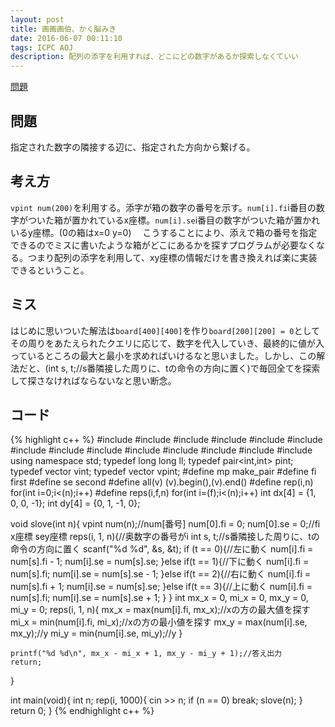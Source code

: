 ```yaml
---
layout: post
title: 画画画伯、かく脳みき
date: 2016-06-07 00:11:10
tags: ICPC AOJ
description: 配列の添字を利用すれば、どこにどの数字があるか探索しなくていい
---
```


[問題](http://judge.u-aizu.ac.jp/onlinejudge/description.jsp?id=1165&lang=jp)

## 問題
指定された数字の隣接する辺に、指定された方向から繋げる。

## 考え方
`vpint num(200)`を利用する。添字が箱の数字の番号を示す。`num[i].fi`i番目の数字がついた箱が置かれているx座標。`num[i].se`i番目の数字がついた箱が置かれいるy座標。(0の箱はx=0 y=0)　
こうすることにより、添えで箱の番号を指定できるのでミスに書いたような箱がどこにあるかを探すプログラムが必要なくなる。つまり配列の添字を利用して、xy座標の情報だけを書き換えれば楽に実装できるということ。

## ミス
はじめに思いついた解法は`board[400][400]`を作り`board[200][200] = 0`としてその周りをあたえられたクエリに応じて、数字を代入していき、最終的に値が入っているところの最大と最小を求めればいけるなと思いました。しかし、この解法だと、(int s, t;//s番隣接した周りに、tの命令の方向に置く)で毎回全てを探索して探さなければならないなと思い断念。

## コード

{% highlight c++ %}
#include <iostream>
#include <string>
#include <algorithm>
#include <functional>
#include <vector>
#include <stack>
#include <queue>
#include <set>
#include <bitset>
#include <map>
#include <cstdio>
#include <cstdlib>
#include <cstring>
#include <cmath>
using namespace std;
typedef long long ll;
typedef pair<int,int> pint;
typedef vector<int> vint;
typedef vector<pint> vpint;
#define mp make_pair
#define fi first
#define se second
#define all(v) (v).begin(),(v).end()
#define rep(i,n) for(int i=0;i<(n);i++)
#define reps(i,f,n) for(int i=(f);i<(n);i++)
int dx[4] = {1, 0, 0, -1};
int dy[4] = {0, 1, -1, 0};


void slove(int n){
	vpint num(n);//num[番号]
	num[0].fi = 0; num[0].se = 0;//fi　x座標 sey座標
	reps(i, 1, n){//奥数字の番号がi
		int s, t;//s番隣接した周りに、tの命令の方向に置く
		scanf("%d %d", &s, &t);
		if (t == 0){//左に動く
			num[i].fi = num[s].fi - 1;
			num[i].se = num[s].se;
		}else if(t == 1){//下に動く
			num[i].fi = num[s].fi;
			num[i].se = num[s].se - 1;
		}else if(t == 2){//右に動く
			num[i].fi = num[s].fi + 1;
			num[i].se = num[s].se;
		}else if(t == 3){//上に動く
			num[i].fi = num[s].fi;
			num[i].se = num[s].se + 1;
		}
	}
	int mx_x = 0, mi_x = 0, mx_y = 0, mi_y = 0;
	reps(i, 1, n){
		mx_x = max(num[i].fi, mx_x);//xの方の最大値を探す
		mi_x = min(num[i].fi, mi_x);//xの方の最小値を探す
		mx_y = max(num[i].se, mx_y);//y
		mi_y = min(num[i].se, mi_y);//y
	}

	printf("%d %d\n", mx_x - mi_x + 1, mx_y - mi_y + 1);//答え出力
	return;
}

int main(void){
	int n;
	rep(i, 1000){
		cin >> n;
		if (n == 0) break;
		slove(n);
	}
	return 0;
}
{% endhighlight c++ %}